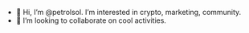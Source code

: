 - 👋 Hi, I’m @petrolsol. I’m interested in crypto, marketing, community.
- 💞️ I’m looking to collaborate on cool activities.


<!---
petrolsol/petrolsol is a ✨ special ✨ repository because its `README.md` (this file) appears on your GitHub profile.
You can click the Preview link to take a look at your changes.
--->
